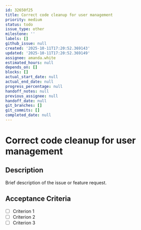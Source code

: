 ```yaml
---
id: 32650f25
title: Correct code cleanup for user management
priority: medium
status: todo
issue_type: other
milestone: ''
labels: []
github_issue: null
created: '2025-10-11T17:20:52.369143'
updated: '2025-10-11T17:20:52.369149'
assignee: amanda.white
estimated_hours: null
depends_on: []
blocks: []
actual_start_date: null
actual_end_date: null
progress_percentage: null
handoff_notes: null
previous_assignee: null
handoff_date: null
git_branches: []
git_commits: []
completed_date: null
---
```


# Correct code cleanup for user management

## Description

Brief description of the issue or feature request.

## Acceptance Criteria

- [ ] Criterion 1
- [ ] Criterion 2
- [ ] Criterion 3